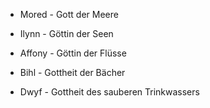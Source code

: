 - Mored - Gott der Meere
- Ilynn - Göttin der Seen
- Affony - Göttin der Flüsse
- Bihl - Gottheit der Bächer

- Dwyf - Gottheit des sauberen Trinkwassers